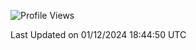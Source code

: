 <!--START_SECTION:waka-->
![Profile Views](http://img.shields.io/badge/Profile%20Views-0-blue)


 Last Updated on 01/12/2024 18:44:50 UTC
<!--END_SECTION:waka-->
